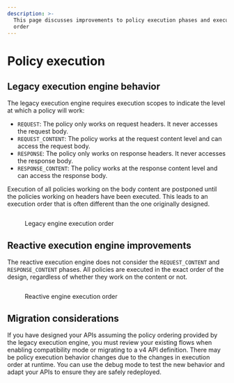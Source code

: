 ```yaml
---
description: >-
  This page discusses improvements to policy execution phases and execution
  order
---
```


# Policy execution

## Legacy execution engine behavior

The legacy execution engine requires execution scopes to indicate the level at which a policy will work:

* `REQUEST`: The policy only works on request headers. It never accesses the request body.
* `REQUEST_CONTENT`: The policy works at the request content level and can access the request body.
* `RESPONSE`: The policy only works on response headers. It never accesses the response body.
* `RESPONSE_CONTENT`: The policy works at the response content level and can access the response body.

Execution of all policies working on the body content are postponed until the policies working on headers have been executed. This leads to an execution order that is often different than the one originally designed.

<figure><img src="https://docs.gravitee.io/images/apim/3.x/event-native/event-native-api-management-execution-scopes-1.png" alt=""><figcaption><p>Legacy engine execution order</p></figcaption></figure>

## Reactive execution engine improvements

The reactive execution engine does not consider the `REQUEST_CONTENT` and `RESPONSE_CONTENT` phases. All policies are executed in the exact order of the design, regardless of whether they work on the content or not.

<figure><img src="https://docs.gravitee.io/images/apim/3.x/event-native/event-native-api-management-execution-scopes-2.png" alt=""><figcaption><p>Reactive engine execution order</p></figcaption></figure>

## Migration considerations

If you have designed your APIs assuming the policy ordering provided by the legacy execution engine, you must review your existing flows when enabling compatibility mode or migrating to a v4 API definition. There may be policy execution behavior changes due to the changes in execution order at runtime. You can use the debug mode to test the new behavior and adapt your APIs to ensure they are safely redeployed.
